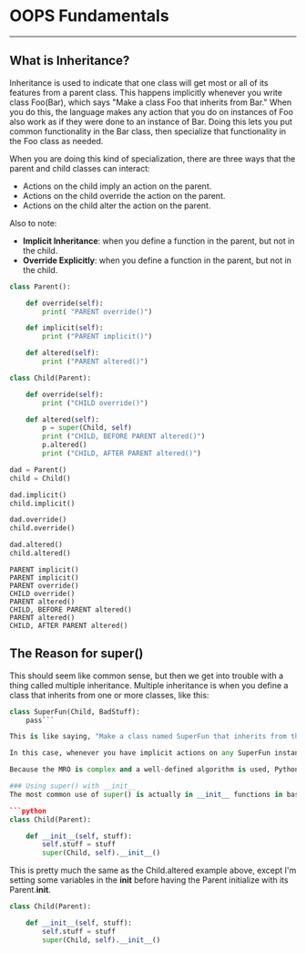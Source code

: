 
# OOPS Fundamentals 
----
## What is Inheritance?

Inheritance is used to indicate that one class will get most or all of its features from a parent class. This happens implicitly whenever you write class Foo(Bar), which says "Make a class Foo that inherits from Bar." When you do this, the language makes any action that you do on instances of Foo also work as if they were done to an instance of Bar. Doing this lets you put common functionality in the Bar class, then specialize that functionality in the Foo class as needed.

When you are doing this kind of specialization, there are three ways that the parent and child classes can interact:

* Actions on the child imply an action on the parent.
* Actions on the child override the action on the parent.
* Actions on the child alter the action on the parent.

Also to note:

- **Implicit Inheritance**: when you define a function in the parent, but not in the child. 
- **Override Explicitly**: when you define a function in the parent, but not in the child. 


```python
class Parent():

    def override(self):
        print( "PARENT override()")

    def implicit(self):
        print ("PARENT implicit()")

    def altered(self):
        print ("PARENT altered()")

class Child(Parent):

    def override(self):
        print ("CHILD override()")

    def altered(self):
        p = super(Child, self)
        print ("CHILD, BEFORE PARENT altered()")
        p.altered()
        print ("CHILD, AFTER PARENT altered()")

dad = Parent()
child = Child()

dad.implicit()
child.implicit()

dad.override()
child.override()

dad.altered()
child.altered()
```

    PARENT implicit()
    PARENT implicit()
    PARENT override()
    CHILD override()
    PARENT altered()
    CHILD, BEFORE PARENT altered()
    PARENT altered()
    CHILD, AFTER PARENT altered()
    

## The Reason for super()

This should seem like common sense, but then we get into trouble with a thing called multiple inheritance. Multiple inheritance is when you define a class that inherits from one or more classes, like this:
```python
class SuperFun(Child, BadStuff):
    pass```

This is like saying, "Make a class named SuperFun that inherits from the classes Child and BadStuff at the same time."

In this case, whenever you have implicit actions on any SuperFun instance, Python has to look-up the possible function in the class hierarchy for both Child and BadStuff, but it needs to do this in a consistent order. To do this Python uses "method resolution order" (MRO) and an algorithm called C3 to get it straight.

Because the MRO is complex and a well-defined algorithm is used, Python can't leave it to you to get the MRO right. Instead, Python gives you the super() function, which handles all of this for you in the places that you need the altering type of actions as I did in Child.altered. With super() you don't have to worry about getting this right, and Python will find the right function for you.

### Using super() with __init__
The most common use of super() is actually in __init__ functions in base classes. This is usually the only place where you need to do some things in a child, then complete the initialization in the parent. Here's a quick example of doing that in the Child:

```python
class Child(Parent):

    def __init__(self, stuff):
        self.stuff = stuff
        super(Child, self).__init__()
```
This is pretty much the same as the Child.altered example above, except I'm setting some variables in the __init__ before having the Parent initialize with its Parent.__init__.


```python
class Child(Parent):

    def __init__(self, stuff):
        self.stuff = stuff
        super(Child, self).__init__()
```
